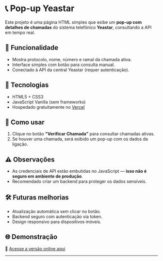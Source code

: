 # 📞 Pop-up Yeastar

Este projeto é uma página HTML simples que exibe um **pop-up com detalhes de chamadas** do sistema telefônico **Yeastar**, consultando a API em tempo real.

## 🚀 Funcionalidade

- Mostra protocolo, nome, número e ramal da chamada ativa.
- Interface simples com botão para consulta manual.
- Conectado à API da central Yeastar (requer autenticação).

## 🔧 Tecnologias

- HTML5 + CSS3
- JavaScript Vanilla (sem frameworks)
- Hospedado gratuitamente no [Vercel](https://vercel.com)

## 🧠 Como usar

1. Clique no botão **"Verificar Chamada"** para consultar chamadas ativas.
2. Se houver uma chamada, será exibido um pop-up com os dados da ligação.

## ⚠️ Observações

- As credenciais de API estão embutidas no JavaScript — **isso não é seguro em ambiente de produção**.
- Recomendado criar um backend para proteger os dados sensíveis.

## 🛠️ Futuras melhorias

- Atualização automática sem clicar no botão.
- Backend seguro com autenticação via token.
- Design responsivo para dispositivos móveis.

## 🌐 Demonstração

🔗 [Acesse a versão online aqui](https://popup-yeastar.vercel.app)

---

